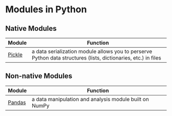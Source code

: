 # Modules in Python

## Native Modules
| Module | Function |
| ------ | -------- |
| [Pickle](https://github.com/EthanC2/Notes-and-Writeups/blob/main/Python/Modules/Pickling.md) | a data serialization module allows you to perserve Python data structures (lists, dictionaries, etc.) in files |

## Non-native Modules
| Module | Function |
| ------ | -------- |
| [Pandas](https://github.com/EthanC2/Notes-and-Writeups/blob/main/Python/Modules/Pandas.md) | a data manipulation and analysis module built on NumPy |
